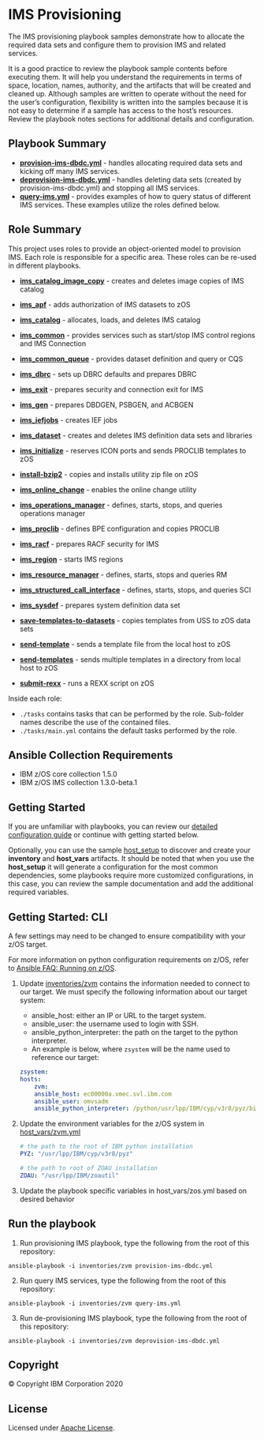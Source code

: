 # IMS Provisioning

The IMS provisioning playbook samples demonstrate how to allocate the required
data sets and configure them to provision IMS and related services.

It is a good practice to review the playbook sample contents before executing
them. It will help you understand the requirements in terms of space, location,
names, authority, and the artifacts that will be created and cleaned up.
Although samples are written to operate without the need for the user’s
configuration, flexibility is written into the samples because it is not easy
to determine if a sample has access to the host’s resources. Review the
playbook notes sections for additional details and configuration.


## Playbook Summary

- [**provision-ims-dbdc.yml**](provision-ims-dbdc.yml)  - handles allocating required data sets and kicking off many IMS services.
- [**deprovision-ims-dbdc.yml**](deprovision-ims-dbdc.yml) - handles deleting data sets (created by provision-ims-dbdc.yml) and stopping all IMS services.
- [**query-ims.yml**](query-ims.yml) - provides examples of how to query status of different IMS services.  These examples utilize the roles defined below.

## Role Summary

This project uses roles to provide an object-oriented model to provision IMS.  Each role is responsible for a specific area.  These roles can be re-used in different playbooks.

- [**ims_catalog_image_copy**](roles/ims_catalog_image_copy/README.md) - creates and deletes image copies of IMS catalog

- [**ims_apf**](roles/ims_apf/README.md) - adds authorization of IMS datasets to zOS

- [**ims_catalog**](roles/ims_catalog/README.md) - allocates, loads, and deletes IMS catalog
- [**ims_common**](roles/ims_common/README.md) - provides services such as start/stop IMS control regions and IMS Connection
- [**ims_common_queue**](roles/ims_common_queue/README.md) - provides dataset definition and query or CQS
- [**ims_dbrc**](roles/ims_dbrc/README.md) - sets up DBRC defaults and prepares DBRC
- [**ims_exit**](roles/ims_exit/README.md) - prepares security and connection exit for IMS
- [**ims_gen**](roles/ims_gen/README.md) - prepares DBDGEN, PSBGEN, and ACBGEN
- [**ims_iefjobs**](roles/ims_iefjobs/README.md) - creates IEF jobs
- [**ims_dataset**](roles/ims_dataset/README.md) - creates and deletes IMS definition data sets and libraries
- [**ims_initialize**](roles/ims_initialize/README.md) - reserves ICON ports and sends PROCLIB templates to zOS
- [**install-bzip2**](roles/install-bzip2/README.md) - copies and installs utility zip file on zOS
- [**ims_online_change**](roles/ims_online_change/README.md) - enables the online change utility
- [**ims_operations_manager**](roles/ims_operations_manager/README.md) - defines, starts, stops, and queries operations manager
- [**ims_proclib**](roles/ims_proclib/README.md) - defines BPE configuration and copies PROCLIB
- [**ims_racf**](roles/ims_racf/README.md) - prepares RACF security for IMS
- [**ims_region**](roles/ims_region/README.md) - starts IMS regions
- [**ims_resource_manager**](roles/ims_resource_manager/README.md) - defines, starts, stops and queries RM
- [**ims_structured_call_interface**](roles/ims_structured_call_interface/README.md) - defines, starts, stops, and queries SCI
- [**ims_sysdef**](roles/ims_sysdef/README.md) - prepares system definition data set
- [**save-templates-to-datasets**](roles/save-templates-to-datasets/README.md) - copies templates from USS to zOS data sets
- [**send-template**](roles/send-template/README.md) - sends a template file from the local host to zOS
- [**send-templates**](roles/send-templates/README.md)  - sends multiple templates in a directory from local host to zOS
- [**submit-rexx**](roles/submit-rexx/README.md) - runs a REXX script on zOS


Inside each role:

* `./tasks` contains tasks that can be performed by the role.
  Sub-folder names describe the use of the contained files.
* `./tasks/main.yml` contains the default tasks performed by the role.


## Ansible Collection Requirements
* IBM z/OS core collection 1.5.0
* IBM z/OS IMS collection 1.3.0-beta.1

## Getting Started

If you are unfamiliar with playbooks, you can review our
[detailed configuration guide](../../docs/share/configuration_guide.md) or
continue with getting started below.

Optionally, you can use the sample
[host_setup](../../zos_administration/host_setup/README.md)
to discover and create your **inventory** and **host_vars** artifacts. It should
be noted that when you use the **host_setup** it will generate a configuration
for the most common dependencies, some playbooks require more customized
configurations, in this case, you can review the sample documentation and
add the additional required variables.


## Getting Started: CLI

A few settings may need to be changed to ensure compatibility with your z/OS target.

For more information on python configuration requirements on z/OS, refer to [Ansible FAQ: Running on z/OS](https://docs.ansible.com/ansible/latest/reference_appendices/faq.html).


1. Update [inventories/zvm](inventories/zvm) contains the information needed to connect to our target. We must specify the following information about our target system:
     * ansible_host: either an IP or URL to the target system.
     * ansible_user: the username used to login with SSH.
     * ansible_python_interpreter: the path on the target to the python interpreter.
   * An example is below, where `zsystem` will be the name used to reference our target:

    ```yaml
    zsystem:
    hosts:
        zvm:
        ansible_host: ec00000a.vmec.svl.ibm.com
        ansible_user: omvsadm
        ansible_python_interpreter: /python/usr/lpp/IBM/cyp/v3r8/pyz/bin/python3
    ```

2. Update the environment variables for the z/OS system in [host_vars/zvm.yml](host_vars/zvm.yml)
    ```yaml
    # the path to the root of IBM python installation
    PYZ: "/usr/lpp/IBM/cyp/v3r8/pyz"

    # the path to root of ZOAU installation
    ZOAU: "/usr/lpp/IBM/zoautil"
    ```

3. Update the playbook specific variables in host_vars/zos.yml based on desired behavior


## Run the playbook

1. Run provisioning IMS playbook, type the following from the root of this repository:

`ansible-playbook -i inventories/zvm provision-ims-dbdc.yml`

2. Run query IMS services, type the following from the root of this repository:

`ansible-playbook -i inventories/zvm query-ims.yml`

3. Run de-provisioning IMS playbook, type the following from the root of this repository:

`ansible-playbook -i inventories/zvm deprovision-ims-dbdc.yml`

## Copyright

© Copyright IBM Corporation 2020

## License
Licensed under [Apache License](https://opensource.org/licenses/Apache-2.0).


